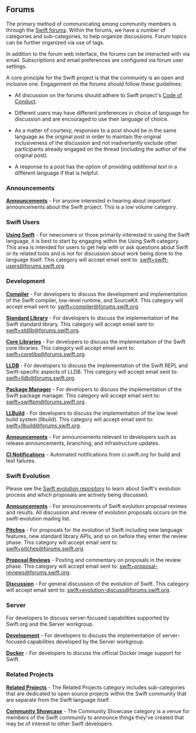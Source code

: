 
## Forums

The primary method of communicating among community members is through the [Swift forums](https://forums.swift.org).  Within the forums, we have a number of categories and sub-categories, to help organize discussions.  Forum topics can be further organized via use of tags.

In addition to the forum web interface, the forums can be interacted with via email.  Subscriptions and email preferences are configured via forum user settings.

A core principle for the Swift project is that the community is an open and inclusive one.  Engagement on the forums should follow these guidelines:

- All discussion on the forums should adhere to Swift project's [Code of Conduct](/code-of-conduct).

- Different users may have different preferences in choice of language for discussion and are encouraged to use their language of choice.

- As a matter of courtesy, responses to a post should be in the same language as the original post in order to maintain the original inclusiveness of the discussion and not inadvertantly exclude other participants already engaged on the thread (including the author of the original post).

- A response to a post has the option of providing _additional text_ in a different language if that is helpful.

### Announcements
[Announcements]: #announcements
**[Announcements](https://forums.swift.org/c/general-announce)** - For anyone interested in hearing about important announcements about the Swift project.  This is a low volume category.

### Swift Users
[Using Swift]: #using-swift
**[Using Swift](https://forums.swift.org/c/swift-users)** - For newcomers or those primarily interested in using the Swift language, it is best to start by engaging within the Using Swift category.  This area is intended for users to get help with or ask questions about Swift or its related tools and is not for discussion about work being done to the language itself. This category will accept email sent to: swift+swift-users@forums.swift.org.

### Development
[Development]: #development

**[Compiler](https://forums.swift.org/c/development/compiler)** - For developers to discuss the development and implementation of the Swift compiler, low-level runtime, and SourceKit.  This category will accept email sent to: swift+compiler@forums.swift.org.

**[Standard Library](http://forums.swift.org/c/development/stdlib)** - For developers to discuss the implementation of the Swift standard library.  This category will accept email sent to: swift+stdlib@forums.swift.org.

**[Core Libraries](http://forums.swift.org/c/development/corelibs)** - For developers to discuss the implementation of the Swift core libraries.  This category will accept email sent to: swift+corelibs@forums.swift.org.

**[LLDB](http://forums.swift.org/c/development/lldb)** - For developers to discuss the implementation of the Swift REPL and Swift-specific aspects of LLDB. This category will accept email sent to: swift+lldb@forums.swift.org.

**[Package Manager](http://forums.swift.org/c/development/SwiftPM)** - For developers to discuss the implementation of the Swift package manager. This category will accept email sent to: swift+swiftpm@forums.swift.org.

**[LLBuild](http://forums.swift.org/c/development/llbuild)** - For developers to discuss the implementation of the low level build system (llbuild). This category will accept email sent to: swift+llbuild@forums.swift.org.

**[Announcements](http://forums.swift.org/c/development/dev-announce)** - For announcements relevant to developers such as release announcements, branching, and infrastructure updates.

**[CI Notifications](http://forums.swift.org/c/development/ci-notifications)** - Automated notifications from ci.swift.org for build and test failures.

### Swift Evolution
[Evolution]: #evolution

Please see the [Swift evolution repository](https://github.com/swiftlang/swift-evolution) to learn about Swift's evolution process and which proposals are actively being discussed.

**[Announcements](https://forums.swift.org/c/evolution/announce)** - For announcements of Swift evolution proposal reviews and results. All discussion and review of evolution proposals occurs on the swift-evolution mailing list.

**[Pitches](https://forums.swift.org/c/evolution/pitches)** - For proposals for the evolution of Swift including new language features, new standard library APIs, and so on before they enter the review phase. This category will accept email sent to: swift+pitches@forums.swift.org.

**[Proposal Reviews](https://forums.swift.org/c/evolution/proposal-reviews)** - Posting and commentary on proposals in the review phase. This category will accept email sent to: swift+proposal-reviews@forums.swift.org.

**[Discussion](https://forums.swift.org/c/evolution/discuss)** - For general discussion of the evolution of Swift. This category will accept email sent to: swift+evolution-discuss@forums.swift.org.

### Server
[Server]: #server

For developers to discuss server-focused capabilities supported by Swift.org and the Server workgroup.

**[Development](https://forums.swift.org/c/server/serverdev)** - For developers to discuss the implementation of server-focused capabilities developed by the Server workgroup.

**[Docker](https://forums.swift.org/c/server/docker)** - For developers to discuss the official Docker image support for Swift.

### Related Projects
[Related Projects]: #related-projects

**[Related Projects](https://forums.swift.org/c/related-projects)** - The Related Projects category includes sub-categories that are dedicated to open source projects within the Swift community that are separate from the Swift language itself.

**[Community Showcase](https://forums.swift.org/c/community-showcase)** - The Community Showcase category is a venue for members of the Swift community to announce things they've created that may be of interest to other Swift developers.
